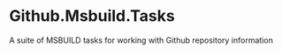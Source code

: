 Github.Msbuild.Tasks
====================

A suite of MSBUILD tasks for working with Github repository information
